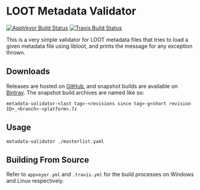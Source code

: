 LOOT Metadata Validator
=======================

[![AppVeyor Build Status](https://ci.appveyor.com/api/projects/status/github/loot/metadata-validator?branch=master&svg=true)](https://ci.appveyor.com/project/LOOT/metadata-validator)
[![Travis Build Status](https://travis-ci.org/loot/metadata-validator.svg?branch=master)](https://travis-ci.org/loot/metadata-validator)

This is a very simple validator for LOOT metadata files that tries to load a
given metadata file using libloot, and prints the message for any exception
thrown.

## Downloads

Releases are hosted on [GitHub](https://github.com/loot/metadata-validator/releases), and snapshot builds are available on [Bintray](https://bintray.com/loot/snapshots/metadata-validator). The snapshot build archives are named like so:

```
metadata-validator-<last tag>-<revisions since tag>-g<short revision ID>_<branch>-<platform>.7z
```

## Usage

```
metadata-validator ./masterlist.yaml
```

## Building From Source

Refer to `appveyor.yml` and `.travis.yml` for the build processes on Windows and
Linux respectively.
